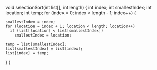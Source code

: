void selectionSort(int list[], int length)
{
  int index;
  int smallestIndex;
  int location;
  int temp;
  for (index = 0; index < length - 1; index++) {

    smallestIndex = index;
    for (location = index + 1; location < length; location++)
      if (list[location] < list[smallestIndex])
        smallestIndex = location;

    temp = list[smallestIndex];
    list[smallestIndex] = list[index];
    list[index] = temp;
  }
}
